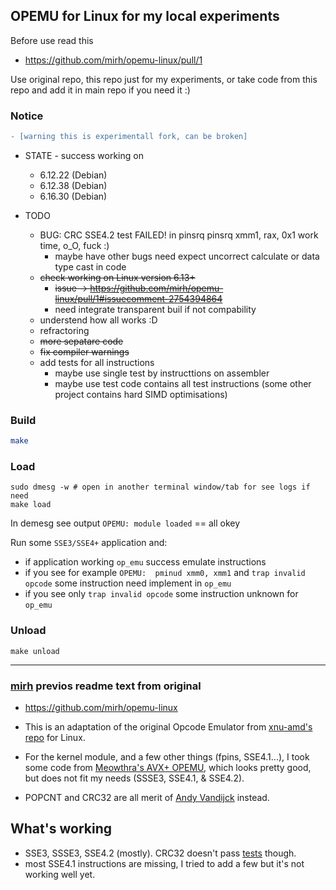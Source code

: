 ## OPEMU for Linux for my local experiments

Before use read this

 * https://github.com/mirh/opemu-linux/pull/1

Use original repo, this repo just for my experiments, or take code from this
repo and add it in main repo if you need it :)

### Notice
```diff
- [warning this is experimentall fork, can be broken]
```
- STATE - success working on 
  - 6.12.22 (Debian)  
  - 6.12.38 (Debian)
  - 6.16.30 (Debian)

 - TODO
   - BUG: CRC SSE4.2 test FAILED! in pinsrq pinsrq xmm1, rax, 0x1 work time, o_O, fuck :)
     - maybe have other bugs need expect uncorrect calculate or data type cast in code
   - ~~check working on Linux version 6.13+~~
     - ~~issue -> https://github.com/mirh/opemu-linux/pull/1#issuecomment-2754394864~~
     - need integrate transparent buil if not compability  
   - understend how all works :D
   - refractoring
   - ~~more sepatare code~~
   - ~~fix compiler warnings~~
   - add tests for all instructions
      - maybe use single test by instructtions on assembler
      - maybe use test code contains all test instructions (some other project contains hard SIMD optimisations)


### Build
```sh
make
```

### Load
```
sudo dmesg -w # open in another terminal window/tab for see logs if need
make load
```
In demesg see output `OPEMU: module loaded` == all okey

Run some `SSE3/SSE4+` application and:
  * if application working `op_emu` success emulate instructions
  * if you see for example `OPEMU:  pminud xmm0, xmm1`
    and `trap invalid opcode` some instruction need implement in `op_emu`
  * if you see only `trap invalid opcode` some instruction unknown for `op_emu`

### Unload
```
make unload
```

----------------------------

### [mirh](https://github.com/mirh) previos readme text from original

  * https://github.com/mirh/opemu-linux

- This is an adaptation of the original Opcode Emulator from [xnu-amd's repo](https://github.com/sinetek/xnu-amd/tree/master/osfmk/OPEMU) for Linux.

- For the kernel module, and a few other things (fpins, SSE4.1...), I took some code from [Meowthra's AVX+ OPEMU](https://www.insanelymac.com/forum/topic/338919-opcode-emulator-opemu-for-linux-64-bit/), which looks pretty good, but does not fit my needs (SSSE3, SSE4.1, & SSE4.2).

- POPCNT and CRC32 are all merit of [Andy Vandijck](https://www.insanelymac.com/forum/topic/281450-mavericks-kernel-testing-on-amd-formerly-mountain-lion-kernel-testing-on-amd/?page=211#comment-1982883) instead.

## What's working

- SSE3, SSSE3, SSE4.2 (mostly). CRC32 doesn't pass [tests](https://github.com/htot/crc32c) though.
- most SSE4.1 instructions are missing, I tried to add a few but it's not working well yet.
